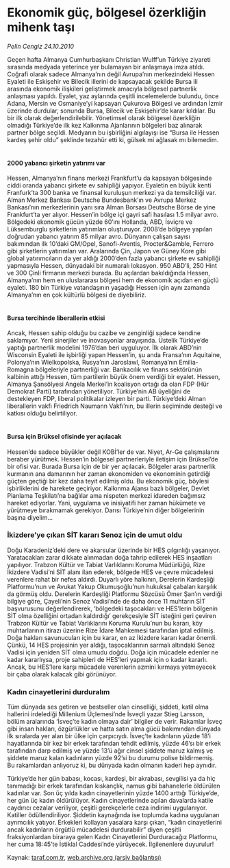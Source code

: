 # Ekonomik güç, bölgesel özerkliğin mihenk taşı

*Pelin Cengiz 24.10.2010*

<div class="yazi">
<p>Geçen hafta Almanya Cumhurbaşkanı Christian Wulff’un Türkiye ziyareti sırasında medyada yeterince yer bulamayan bir anlaşmaya imza atıldı. Coğrafi olarak sadece Almanya’nın değil Avrupa’nın merkezindeki Hessen Eyaleti ile Eskişehir ve Bilecik illerini de kapsayacak şekilde Bursa ili arasında ekonomik ilişkileri geliştirmek amacıyla bölgesel partnerlik anlaşması yapıldı. Eyalet, yaz aylarında çeşitli incelemelerde bulundu, önce Adana, Mersin ve Osmaniye’yi kapsayan Çukurova Bölgesi ve ardından İzmir üzerinde durdular, sonunda Bursa, Bilecik ve Eskişehir’de karar kıldılar. Bu bir ilk olarak değerlendirilebilir. Yönetimsel olarak bölgesel özerkliğin olmadığı Türkiye’de ilk kez Kalkınma Ajanlarının bölgeleri baz alınarak partner bölge seçildi. Medyanın bu işbirliğini algılayışı ise “Bursa ile Hessen kardeş şehir oldu” şeklinde tezahür etti ki, gülsek mi ağlasak mı bilemedim.</p>
<h4><br/>2000 yabancı şirketin yatırımı var </h4>
<p>Hessen, Almanya’nın finans merkezi Frankfurt’u da kapsayan bölgesinde ciddi oranda yabancı şirkete ev sahipliği yapıyor. Eyaletin en büyük kenti Franfurk’ta 300 banka ve finansal kuruluşun merkezi ya da temsilciliği var. Alman Merkez Bankası Deutsche Bundesbank’ın ve Avrupa Merkez Bankası’nın merkezlerinin yanı sıra Alman Borsası Deutsche Börse de yine Frankfurt’ta yer alıyor. Hessen’in bölge içi gayri safi hasılası 1.5 milyar avro. Bölgedeki ekonomik gücün yüzde 60’ını Hollanda, ABD, İsviçre ve Lüksemburglu şirketlerin yatırımları oluşturuyor. 2008’de bölgeye yapılan doğrudan yabancı yatırım 85 milyar avro. Dünyanın çalışan sayısı bakımından ilk 10’daki GM/Opel, Sanofi-Aventis, Procter&amp;Gamble, Ferrero gibi şirketlerin yatırımları var. Aralarında Çin, Japon ve Güney Kore gibi global yatırımcıların da yer aldığı 2000’den fazla yabancı şirkete ev sahipliği yapmasıyla Hessen, dünyadaki bir numaralı lokasyon. 950 ABD’li, 250 Hint ve 300 Çinli firmanın merkezi burada. Bu açılardan bakıldığında Hessen, Almanya’nın hem en uluslararası bölgesi hem de ekonomik açıdan en güçlü eyaleti. 180 bin Türkiye vatandaşının yaşadığı Hessen için aynı zamanda Almanya’nın en çok kültürlü bölgesi de diyebiliriz. </p>
<h4><br/>Bursa tercihinde liberallerin etkisi</h4>
<p>Ancak, Hessen sahip olduğu bu cazibe ve zenginliği sadece kendine saklamıyor. Yeni sinerjiler ve inovasyonlar arayışında. Üstelik Türkiye’de yaptığı partnerlik modelini 1976’dan beri uyguluyor. İlk olarak ABD’nin Wisconsin Eyaleti ile işbirliği yapan Hessen’in, şu anda Fransa’nın Aquitaine, Polonya’nın Wielkopolska, Rusya’nın Jaroslawl, Romanya’nın Emilia-Romagna bölgeleriyle partnerliği var. Bankacılık ve finans sektörünün kalbinin attığı Hessen, tüm partilerin büyük önem verdiği bir eyalet. Hessen, Almanya Şansölyesi Angela Merkel’in koalisyon ortağı da olan FDP (Hür Demokrat Parti) tarafından yönetiliyor. Türkiye’nin AB üyeliğini de destekleyen FDP, liberal politikalar izleyen bir parti. Türkiye’deki Alman liberallerin vakfı Friedrich Naumann Vakfı’nın, bu illerin seçiminde desteği ve katkısı olduğu belirtiliyor.</p>
<h4><br/>Bursa için Brüksel ofisinde yer açılacak</h4>
<p>Hessen’de sadece büyükler değil KOBİ’ler de var. Niyet, Ar-Ge çalışmalarını beraber yürütmek. Hessen’in bölgesel partnerleriyle iletişim için Brüksel’de bir ofisi var. Burada Bursa için de bir yer açılacak. Bölgeler arası partnerlik kurmanın ana damarının her zaman ekonomiden ve ekonominin getirdiği güçten geçtiği bir kez daha teyit edilmiş oldu. Bu ekonomik güç, böylesi işbirliklerini de harekete geçiriyor. Kalkınma Ajansı bazlı bölgeler, Devlet Planlama Teşkilatı’na bağlılar ama nispeten merkezi idareden bağımsız hareket ediyorlar. Yani, uygulama ve inisiyatifi her zaman hükümete ve yürütmeye bırakmamak gerekiyor. Darısı Türkiye’nin diğer bölgelerinin başına diyelim...</p>
<h3>İkizdere’ye çıkan SİT kararı Senoz için de umut oldu</h3>
<p>Doğu Karadeniz’deki dere ve akarsular üzerinde bir HES çılgınlığı yaşanıyor. Yaratacakları zarar dikkate alınmadan doğa tahrip edilerek HES inşaatları yapılıyor. Trabzon Kültür ve Tabiat Varlıklarını Koruma Müdürlüğü, Rize İkizdere Vadisi’ni SİT alanı ilan ederek, bölgede HES ve çevre mücadelesi verenlere rahat bir nefes aldırdı. Duyarlı yöre halkının, Derelerin Kardeşliği Platformu’nun ve Avukat Yakup Okumuşoğlu’nun hukuksal çabaları karşılık da görmüş oldu. Derelerin Kardeşliği Platformu Sözcüsü Ömer Şan’ın verdiği bilgiye göre, Çayeli’nin Senoz Vadisi’nde de daha önce 11 muhtarın SİT başvurusunu değerlendirerek, ‘bölgedeki taşocakları ve HES’lerin bölgenin SİT olma özelliğini ortadan kaldırdığı’ gerekçesiyle SİT isteğini geri çeviren Trabzon Kültür ve Tabiat Varlıklarını Koruma Kurulu’nun bu kararı, köy muhtarlarının itirazı üzerine Rize İdare Mahkemesi tarafından iptal edilmiş. Doğa hakları savunucuları için bu karar, en az İkizdere kararı kadar önemli. Çünkü, 14 HES projesinin yer aldığı, taşocaklarının sarmalı altındaki Senoz Vadisi için yeniden SİT olma umudu doğdu. Doğa için mücadele edenler ne kadar kararlıysa, proje sahipleri de HES’leri yapmak için o kadar kararlı.  Ancak, bu HES’lere karşı mücadele verenlerin azmini kırmaya yetmeyecek bir çaba olarak kalacak gibi görünüyor.</p>
<h3>Kadın cinayetlerini durduralım</h3>
<p>Tüm dünyada ses getiren ve bestseller olan cinselliği, şiddeti, katil olma hallerini irdelediği Millenium Üçlemesi’nde İsveçli yazar Stieg Larsson, bölüm aralarında ‘İsveç’te kadın olmaya dair’ bilgiler de verir. Rakamlar İsveç gibi insan hakları, özgürlükler ve hatta satın alma gücü bakımından dünyada ilk sıralarda yer alan bir ülke için çarpıcıydı. İsveç’te kadınların yüzde 18’i hayatlarında bir kez bir erkek tarafından tehdit edilmiş, yüzde 46’sı bir erkek tarafından darp edilmiş ve yüzde 13’ü ağır cinsel şiddete maruz kalmış ve şiddete maruz kalan kadınların yüzde 92’si bu durumu polise bildirmemiş. Bu rakamlardan anlıyoruz ki, bu dünyada kadın olmanın kaderi hep aynıdır. </p>
<p>Türkiye’de her gün babası, kocası, kardeşi, bir akrabası, sevgilisi ya da hiç tanımadığı bir erkek tarafından kıskançlık, namus gibi bahanelerle öldürülen kadınlar var. Son üç yılda kadın cinayetlerinin yüzde 1400 arttığı Türkiye’de, her gün üç kadın öldürülüyor. Kadın cinayetlerinde açılan davalarda katile caydırıcı cezalar veriliyor, çeşitli gerekçelerle ceza indirimi uygulanıyor. Katiller ödüllendiriliyor. Şiddetin kaynağında ise toplumda kadına uygulanan ayrımcılık yatıyor. Erkekleri kollayan yasalara karşı çıkan, “kadın cinayetlerini ancak kadınların örgütlü mücadelesi durdurabilir” diyen çeşitli fraksiyonlardan biraraya gelen Kadın Cinayetlerini Durduracağız Platformu, her cuma 18:45’te İstiklal Caddesi’nde yürüyecek. İlgilenenlere duyurulur!</p></div>

Kaynak: [taraf.com.tr](http://www.taraf.com.tr:80/pelin-cengiz/makale-ekonomik-guc-bolgesel-ozerkligin-mihenk-tasi.htm), [web.archive.org (arşiv bağlantısı)](http://web.archive.org/web/20101025142807/http://www.taraf.com.tr:80/pelin-cengiz/makale-ekonomik-guc-bolgesel-ozerkligin-mihenk-tasi.htm)
